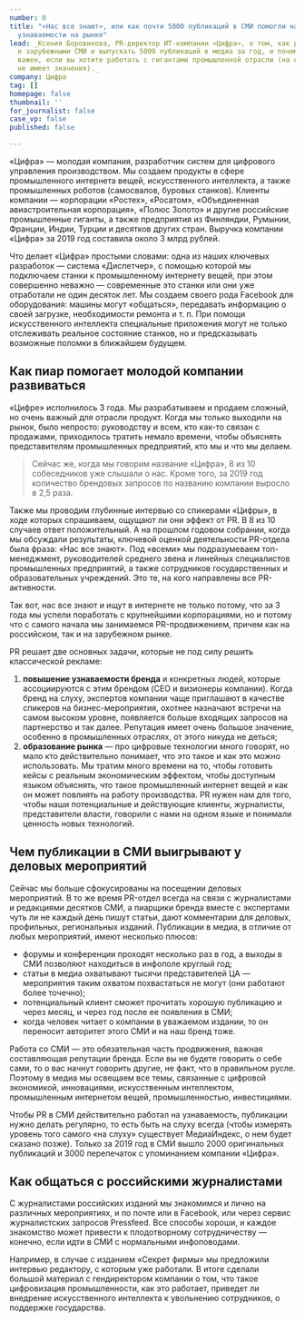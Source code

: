 ```yaml
---
number: 0
title: "«Нас все знают», или как почти 5000 публикаций в СМИ помогли нам добиться
  узнаваемости на рынке"
lead: _Ксения Боровикова, PR-директор ИТ-компании «Цифра», о том, как работать с российскими
  и зарубежными СМИ и выпускать 5000 публикаций в медиа за год, и почему пиар так
  важен, если вы хотите работать с гигантами промышленной отрасли (на самом деле отрасль
  не имеет значения)._
company: Цифра
tag: []
homepage: false
thumbnail: ''
for_journalist: false
case_vp: false
published: false

---
```

«Цифра» — молодая компания, разработчик систем для цифрового управления производством. Мы создаем продукты в сфере промышленного интернета вещей, искусственного интеллекта, а также промышленных роботов (самосвалов, буровых станков). Клиенты компании — корпорации «Ростех», «Росатом», «Объединенная авиастроительная корпорация», «Полюс Золото» и другие российские промышленные гиганты, а также предприятия из Финляндии, Румынии, Франции, Индии, Турции и десятков других стран. Выручка компании «Цифра» за 2019 год составила около 3 млрд рублей.

Что делает «Цифра» простыми словами: одна из наших ключевых разработок — система «Диспетчер», с помощью которой мы подключаем станки к промышленному интернету вещей, при этом совершенно неважно — современные это станки или они уже отработали не один десяток лет. Мы создаем своего рода Facebook для оборудования: машины могут «общаться», передавать информацию о своей загрузке, необходимости ремонта и т. п. При помощи искусственного интеллекта специальные приложения могут не только отслеживать реальное состояние станков, но и предсказывать возможные поломки в ближайшем будущем.

## Как пиар помогает молодой компании развиваться

«Цифре» исполнилось 3 года. Мы разрабатываем и продаем сложный, но очень важный для отрасли продукт. Когда мы только выходили на рынок, было непросто: руководству и всем, кто как-то связан с продажами, приходилось тратить немало времени, чтобы объяснять представителям промышленных предприятий, кто мы и что мы делаем.

> Сейчас же, когда мы говорим название «Цифра», 8 из 10 собеседников уже слышали о нас. Кроме того, за 2019 год количество брендовых запросов по названию компании выросло в 2,5 раза.

Также мы проводим глубинные интервью со спикерами «Цифры», в ходе которых спрашиваем, ощущают ли они эффект от PR. В 8 из 10 случаев ответ положительный. А на прошлом годовом собрании, когда мы обсуждали результаты, ключевой оценкой деятельности PR-отдела была фраза: «Нас все знают». Под «всеми» мы подразумеваем топ-менеджмент, руководителей среднего звена и линейных специалистов промышленных предприятий, а также сотрудников государственных и образовательных учреждений. Это те, на кого направлены все PR-активности.

Так вот, нас все знают и ищут в интернете не только потому, что за 3 года мы успели поработать с крупнейшими корпорациями, но и потому что с самого начала мы занимаемся PR-продвижением, причем как на российском, так и на зарубежном рынке.

PR решает две основных задачи, которые не под силу решить классической рекламе:

1. **повышение узнаваемости бренда** и конкретных людей, которые ассоциируются с этим брендом (CEO и визионеры компании). Когда бренд на слуху, экспертов компании чаще приглашают в качестве спикеров на бизнес-мероприятия, охотнее назначают встречи на самом высоком уровне, появляется больше входящих запросов на партнерство и так далее. Репутация имеет очень большое значение, особенно в промышленных отраслях, от этого никуда не деться;
2. **образование рынка** — про цифровые технологии много говорят, но мало кто действительно понимает, что это такое и как это можно использовать. Мы тратим много времени на то, чтобы готовить кейсы с реальным экономическим эффектом, чтобы доступным языком объяснять, что такое промышленный интернет вещей и как он может повлиять на работу производства. PR нужен нам для того, чтобы наши потенциальные и действующие клиенты, журналисты, представители власти, говорили с нами на одном языке и понимали ценность новых технологий.

## Чем публикации в СМИ выигрывают у деловых мероприятий

Сейчас мы больше сфокусированы на посещении деловых мероприятий. В то же время PR-отдел всегда на связи с журналистами и редакциями десятков СМИ, а пиарщики бренда вместе с экспертами чуть ли не каждый день пишут статьи, дают комментарии для деловых, профильных, региональных изданий. Публикации в медиа, в отличие от любых мероприятий, имеют несколько плюсов:

* форумы и конференции проходят несколько раз в год, а выходы в СМИ позволяют находиться в инфополе круглый год;
* статьи в медиа охватывают тысячи представителей ЦА — мероприятия таким охватом похвастаться не могут (они работают более точечно);
* потенциальный клиент сможет прочитать хорошую публикацию и через месяц, и через год после ее появления в СМИ;
* когда человек читает о компании в уважаемом издании, то он переносит авторитет этого СМИ и на наш бренд тоже.

Работа со СМИ — это обязательная часть продвижения, важная составляющая репутации бренда. Если вы не будете говорить о себе сами, то о вас начнут говорить другие, не факт, что в правильном русле. Поэтому в медиа мы освещаем все темы, связанные с цифровой экономикой, инновациями, искусственным интеллектом, промышленным интернетом вещей, промышленностью, инвестициями.

Чтобы PR в СМИ действительно работал на узнаваемость, публикации нужно делать регулярно, то есть быть на слуху всегда (чтобы измерять уровень того самого «на слуху» существует МедиаИндекс, о нем будет сказано позже). Только за 2019 год в СМИ вышло 2000 оригинальных публикаций и 3000 перепечаток с упоминанием компании «Цифра».

## Как общаться с российскими журналистами

С журналистами российских изданий мы знакомимся и лично на различных мероприятиях, и по почте или в Facebook, или через сервис журналистских запросов Pressfeed. Все способы хороши, и каждое знакомство может привести к плодотворному сотрудничеству — конечно, если идти в СМИ с нормальными инфоповодами.

Например, в случае с изданием «Секрет фирмы» мы предложили интервью редактору, с которым уже работали. В итоге сделали большой материал с гендиректором компании о том, что такое цифровизация промышленности, как это работает, приведет ли внедрение искусственного интеллекта к увольнению сотрудников, о поддержке государства.